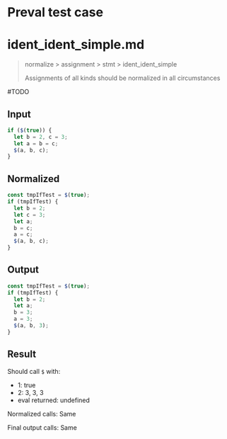 # Preval test case

# ident_ident_simple.md

> normalize > assignment > stmt > ident_ident_simple
>
> Assignments of all kinds should be normalized in all circumstances

#TODO

## Input

`````js filename=intro
if ($(true)) {
  let b = 2, c = 3;
  let a = b = c;
  $(a, b, c);
}
`````

## Normalized

`````js filename=intro
const tmpIfTest = $(true);
if (tmpIfTest) {
  let b = 2;
  let c = 3;
  let a;
  b = c;
  a = c;
  $(a, b, c);
}
`````

## Output

`````js filename=intro
const tmpIfTest = $(true);
if (tmpIfTest) {
  let b = 2;
  let a;
  b = 3;
  a = 3;
  $(a, b, 3);
}
`````

## Result

Should call `$` with:
 - 1: true
 - 2: 3, 3, 3
 - eval returned: undefined

Normalized calls: Same

Final output calls: Same

